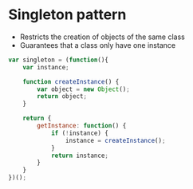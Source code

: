 # Singleton pattern

- Restricts the creation of objects of the same class
- Guarantees that a class only have one instance

```javascript
var singleton = (function(){
    var instance;

    function createInstance() {
        var object = new Object();
        return object;
    }

    return {
        getInstance: function() {
            if (!instance) {
                instance = createInstance();
            }
            return instance;
        }
    }
})();
```